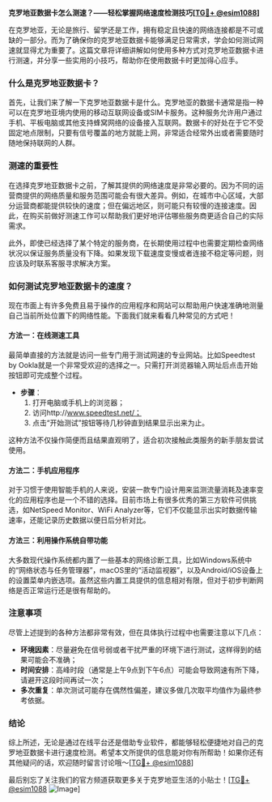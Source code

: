 **克罗地亚数据卡怎么测速？——轻松掌握网络速度检测技巧[[TG💪+ @esim1088](https://t.me/s/esim1088)]**

在克罗地亚，无论是旅行、留学还是工作，拥有稳定且快速的网络连接都是不可或缺的一部分。而为了确保你的克罗地亚数据卡能够满足日常需求，学会如何测试网速就显得尤为重要了。这篇文章将详细讲解如何使用多种方式对克罗地亚数据卡进行测速，并分享一些实用的小技巧，帮助你在使用数据卡时更加得心应手。

### 什么是克罗地亚数据卡？

首先，让我们来了解一下克罗地亚数据卡是什么。克罗地亚的数据卡通常是指一种可以在克罗地亚境内使用的移动互联网设备或SIM卡服务。这种服务允许用户通过手机、平板电脑或其他支持蜂窝网络的设备接入互联网。数据卡的好处在于它不受固定地点限制，只要有信号覆盖的地方就能上网，非常适合经常外出或者需要随时随地保持联网的人群。

### 测速的重要性

在选择克罗地亚数据卡之前，了解其提供的网络速度是非常必要的。因为不同的运营商提供的网络质量和服务范围可能会有很大差异。例如，在城市中心区域，大部分运营商都能提供较快的速度；但在偏远地区，则可能只有较慢的连接速度。因此，在购买前做好测速工作可以帮助我们更好地评估哪些服务商更适合自己的实际需求。

此外，即使已经选择了某个特定的服务商，在长期使用过程中也需要定期检查网络状况以保证服务质量没有下降。如果发现下载速度变慢或者连接不稳定等问题，则应该及时联系客服寻求解决方案。

### 如何测试克罗地亚数据卡的速度？

现在市面上有许多免费且易于操作的应用程序和网站可以帮助用户快速准确地测量自己当前所处位置下的网络性能。下面我们就来看看几种常见的方式吧！

#### 方法一：在线测速工具
最简单直接的方法就是访问一些专门用于测试网速的专业网站。比如Speedtest by Ookla就是一个非常受欢迎的选择之一。只需打开浏览器输入网址后点击开始按钮即可完成整个过程。
- **步骤**：
  1. 打开电脑或手机上的浏览器；
  2. 访问http://www.speedtest.net/；
  3. 点击“开始测试”按钮等待几秒钟直到结果显示出来为止。

这种方法不仅操作简便而且结果直观明了，适合初次接触此类服务的新手朋友尝试使用。

#### 方法二：手机应用程序
对于习惯于使用智能手机的人来说，安装一款专门设计用来监测流量消耗及速率变化的应用程序也是一个不错的选择。目前市场上有很多优秀的第三方软件可供挑选，如NetSpeed Monitor、WiFi Analyzer等，它们不仅能显示出实时数据传输速率，还能记录历史数据以便日后分析对比。

#### 方法三：利用操作系统自带功能
大多数现代操作系统都内置了一些基本的网络诊断工具，比如Windows系统中的“网络状态与任务管理器”，macOS里的“活动监视器”，以及Android/iOS设备上的设置菜单内嵌选项。虽然这些内置工具提供的信息相对有限，但对于初步判断网络是否正常运行还是很有帮助的。

### 注意事项
尽管上述提到的各种方法都非常有效，但在具体执行过程中也需要注意以下几点：
- **环境因素**：尽量避免在信号弱或者干扰严重的环境下进行测试，这样得到的结果可能会不准确；
- **时间安排**：高峰时段（通常是上午9点到下午6点）可能会导致网速有所下降，请避开这段时间再试一次；
- **多次重复**：单次测试可能存在偶然性偏差，建议多做几次取平均值作为最终参考依据。

### 结论

综上所述，无论是通过在线平台还是借助专业软件，都能够轻松便捷地对自己的克罗地亚数据卡进行速度检测。希望本文所提供的信息能对你有所帮助！如果你还有其他疑问的话，欢迎随时留言讨论哦～[[TG💪+ @esim1088](https://t.me/s/esim1088)]

最后别忘了关注我们的官方频道获取更多关于克罗地亚生活的小贴士！[[TG💪+ @esim1088](https://t.me/s/esim1088) ![Image](https://i.postimg.cc/4NQfJmqS/Snipaste-2025-05-13-00-14-12.png)]